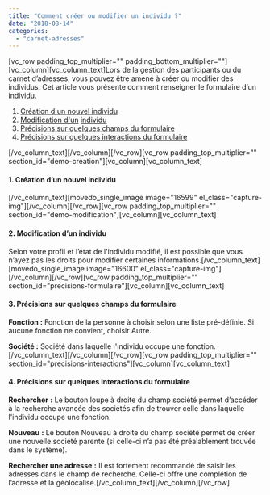 ```yaml
---
title: "Comment créer ou modifier un individu ?"
date: "2018-08-14"
categories: 
  - "carnet-adresses"
---
```


\[vc\_row padding\_top\_multiplier="" padding\_bottom\_multiplier=""\]\[vc\_column\]\[vc\_column\_text\]Lors de la gestion des participants ou du carnet d’adresses, vous pouvez être amené à créer ou modifier des individus. Cet article vous présente comment renseigner le formulaire d’un individu.

1. [Création d'un nouvel individu](#demo-creation)
2. [Modification d'un](#demo-modification) [individu](#demo-creation)
3. [Précisions sur quelques champs du formulaire](#precisions-formulaire)
4. [Précisions sur quelques interactions du formulaire](#precisions-interactions)

\[/vc\_column\_text\]\[/vc\_column\]\[/vc\_row\]\[vc\_row padding\_top\_multiplier="" section\_id="demo-creation"\]\[vc\_column\]\[vc\_column\_text\]

#### **1\. Création d’un nouvel individu**

\[/vc\_column\_text\]\[movedo\_single\_image image="16599" el\_class="capture-img"\]\[/vc\_column\]\[/vc\_row\]\[vc\_row padding\_top\_multiplier="" section\_id="demo-modification"\]\[vc\_column\]\[vc\_column\_text\]

#### **2\. Modification d’un individu**

Selon votre profil et l’état de l'individu modifié, il est possible que vous n’ayez pas les droits pour modifier certaines informations.\[/vc\_column\_text\]\[movedo\_single\_image image="16600" el\_class="capture-img"\]\[/vc\_column\]\[/vc\_row\]\[vc\_row padding\_top\_multiplier="" section\_id="precisions-formulaire"\]\[vc\_column\]\[vc\_column\_text\]

#### **3\. Précisions sur quelques champs du formulaire**

**Fonction :** Fonction de la personne à choisir selon une liste pré-définie. Si aucune fonction ne convient, choisir Autre.

**Société :** Société dans laquelle l'individu occupe une fonction.\[/vc\_column\_text\]\[/vc\_column\]\[/vc\_row\]\[vc\_row padding\_top\_multiplier="" section\_id="precisions-interactions"\]\[vc\_column\]\[vc\_column\_text\]

#### **4\. Précisions sur quelques interactions du formulaire**

**Rechercher** **:** Le bouton loupe à droite du champ société permet d’accéder à la recherche avancée des sociétés afin de trouver celle dans laquelle l'individu occupe une fonction.

**Nouveau** **:** Le bouton Nouveau à droite du champ société permet de créer une nouvelle société parente (si celle-ci n’a pas été préalablement trouvée dans le système).

**Rechercher une adresse** **:** Il est fortement recommandé de saisir les adresses dans le champ de recherche. Celle-ci offre une complétion de l’adresse et la géolocalise.\[/vc\_column\_text\]\[/vc\_column\]\[/vc\_row\]
